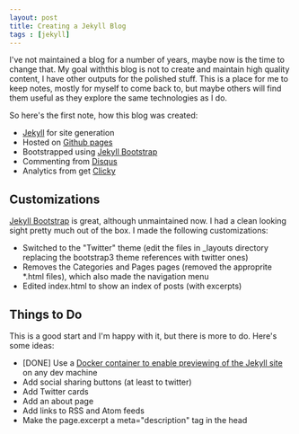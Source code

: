 ```yaml
---
layout: post
title: Creating a Jekyll Blog
tags : [jekyll]
---
```


I've not maintained a blog for a number of years, maybe now is the
time to change that. My goal withthis blog is not to create and
maintain high quality content, I have other outputs for the polished
stuff. This is a place for me to keep notes, mostly for myself to come
back to, but maybe others will find them useful as they explore the
same technologies as I do.

So here's the first note, how this blog was created:

  * [Jekyll](http://jekyllrb.com/) for site generation
  * Hosted on [Github pages](http://pages.github.com)
  * Bootstrapped using [Jekyll Bootstrap](http://jekyllbootstrap.com/)
  * Commenting from [Disqus](https://disqus.com/)
  * Analytics from get [Clicky](http://clicky.com)

## Customizations

[Jekyll Bootstrap](http://jekyllbootstrap.com/) is great, although
unmaintained now. I had a clean looking sight pretty much out of the
box. I made the following customizations:

  * Switched to the "Twitter" theme (edit the files in _layouts directory replacing the bootstrap3 theme references with twitter ones)
  * Removes the Categories and Pages pages (removed the approprite *.html files), which also made the navigation menu
  * Edited index.html to show an index of posts (with excerpts)

## Things to Do

This is a good start and I'm happy with it, but there is more to
do. Here's some ideas:

  * [DONE] Use a [Docker container to enable previewing of the Jekyll site](2015-07-18-docker-container-for-jekyll) on any dev machine
  * Add social sharing buttons (at least to twitter)
  * Add Twitter cards
  * Add an about page
  * Add links to RSS and Atom feeds
  * Make the page.excerpt a meta="description" tag in the head